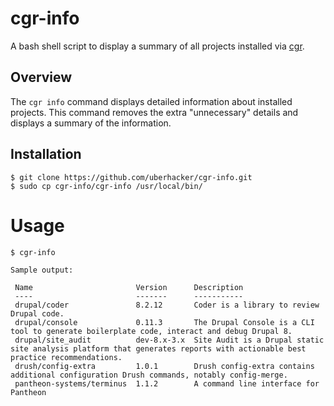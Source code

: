 # cgr-info

A bash shell script to display a summary of all projects installed via [cgr](https://github.com/consolidation/cgr).

## Overview

The `cgr info` command displays detailed information about installed projects.  This command removes the extra "unnecessary" details and displays a summary of the information.

## Installation
```
$ git clone https://github.com/uberhacker/cgr-info.git
$ sudo cp cgr-info/cgr-info /usr/local/bin/
```

# Usage
```
$ cgr-info

Sample output:

 Name                       Version      Description
 ----                       -------      -----------
 drupal/coder               8.2.12       Coder is a library to review Drupal code.
 drupal/console             0.11.3       The Drupal Console is a CLI tool to generate boilerplate code, interact and debug Drupal 8.
 drupal/site_audit          dev-8.x-3.x  Site Audit is a Drupal static site analysis platform that generates reports with actionable best practice recommendations.
 drush/config-extra         1.0.1        Drush config-extra contains additional configuration Drush commands, notably config-merge.
 pantheon-systems/terminus  1.1.2        A command line interface for Pantheon
```
